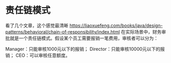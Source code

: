 # 责任链模式

看了几个文章，这个感觉最清晰 https://liaoxuefeng.com/books/java/design-patterns/behavioral/chain-of-responsibility/index.html
在实际场景中，财务审批就是一个责任链模式。假设某个员工需要报销一笔费用，审核者可以分为：

Manager：只能审核1000元以下的报销；
Director：只能审核10000元以下的报销；
CEO：可以审核任意额度。